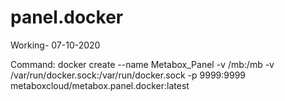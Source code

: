 # panel.docker

Working- 07-10-2020

Command: docker create --name Metabox_Panel -v /mb:/mb -v /var/run/docker.sock:/var/run/docker.sock -p 9999:9999 metaboxcloud/metabox.panel.docker:latest